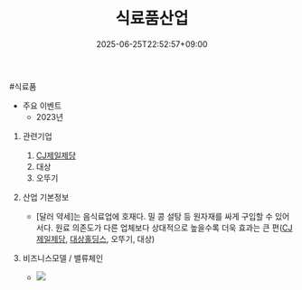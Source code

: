 ﻿---
title: "식료품산업"
date: 2025-06-25T22:52:57+09:00
lastmod: 2025-06-25T22:52:57+09:00
type: docs
sidebar:
  open: true
weight: 6
---
<div style="display:none">
  <meta property="article:published_time" content="2025-06-25T13:52:57Z" />
  <meta property="article:modified_time" content="2025-06-25T13:52:57Z" />
</div>
#식료품 

- 주요 이벤트
	- 2023년

1. 관련기업
	1. [CJ제일제당](/industry-study/cj제일제당/)
	2. 대상
	3. 오뚜기

1. 산업 기본정보
	- [달러 약세]는 음식료업에 호재다. 밀 콩 설탕 등 원자재를 싸게 구입할 수 있어서다. 원료 의존도가 다른 업체보다 상대적으로 높을수록 더욱 효과는 큰 편([CJ제일제당](/industry-study/cj제일제당/), [대상홀딩스](/industry-study/대상홀딩스/), 오뚜기, 대상)

2. 비즈니스모델 / 밸류체인
	- ![](https://i.imgur.com/xGSh6hb.png)
